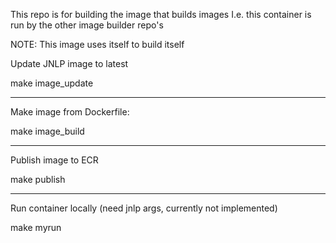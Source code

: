 This repo is for building the image that builds images
I.e. this container is run by the other image builder repo's

NOTE: This image uses itself to build itself

Update JNLP image to latest

  make image_update

--------
Make image from Dockerfile:

  make image_build

--------
Publish image to ECR

  make publish

--------
Run container locally (need jnlp args, currently not implemented)

  make myrun

